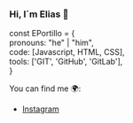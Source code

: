 ### Hi, I´m Elias 👋

const EPortillo = {        
     pronouns: "he" | "him",  
     code: [Javascript, HTML, CSS],  
     tools: ['GIT', 'GitHub', 'GitLab'],  
}

You can find me 🌍:
- [Instagram](https://www.instagram.com/elias22.ok)
<!--
**EPortillo22/EPortillo22** is a ✨ _special_ ✨ repository because its `README.md` (this file) appears on your GitHub profile.

Here are some ideas to get you started:

- 🔭 I’m currently working on ...
- 🌱 I’m currently learning ...
- 👯 I’m looking to collaborate on ...
- 🤔 I’m looking for help with ...
- 💬 Ask me about ...
- 📫 How to reach me: ...
- 😄 Pronouns: ...
- ⚡ Fun fact: ...
-->
